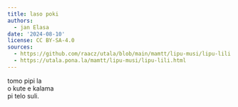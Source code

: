 ```yaml
---
title: laso poki
authors:
  - jan Elasa
date: '2024-08-10'
license: CC BY-SA-4.0
sources:
  - https://github.com/raacz/utala/blob/main/mamtt/lipu-musi/lipu-lili.md
  - https://utala.pona.la/mamtt/lipu-musi/lipu-lili.html
---
```


tomo pipi la  
o kute e kalama  
pi telo suli.
